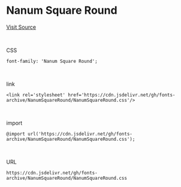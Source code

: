 # Nanum Square Round

[Visit Source](https://hangeul.naver.com/font)

&nbsp;

CSS

```
font-family: 'Nanum Square Round';
```

&nbsp;

link

```
<link rel='stylesheet' href='https://cdn.jsdelivr.net/gh/fonts-archive/NanumSquareRound/NanumSquareRound.css'/>
```

&nbsp;

import

```
@import url('https://cdn.jsdelivr.net/gh/fonts-archive/NanumSquareRound/NanumSquareRound.css');
```

&nbsp;

URL

```
https://cdn.jsdelivr.net/gh/fonts-archive/NanumSquareRound/NanumSquareRound.css
```
